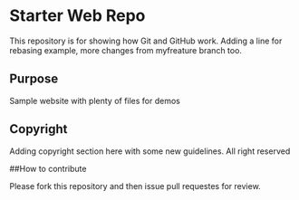# Starter Web Repo

This repository is for showing how Git and GitHub work.
Adding a line for rebasing example, more changes from myfreature branch too.

## Purpose

Sample website with plenty of files for demos

## Copyright

Adding copyright section here with some new guidelines. All right reserved

##How to contribute

Please fork this repository and then issue pull requestes for review.